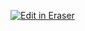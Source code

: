 [![Edit in Eraser](https://firebasestorage.googleapis.com/v0/b/second-petal-295822.appspot.com/o/images%2Fgithub%2FOpen%20in%20Eraser.svg?alt=media&token=968381c8-a7e7-472a-8ed6-4a6626da5501)](https://app.eraser.io/workspace/QswjCmHPZlcGkhrtiRkl)



<!--- Eraser file: https://app.eraser.io/workspace/QswjCmHPZlcGkhrtiRkl --->